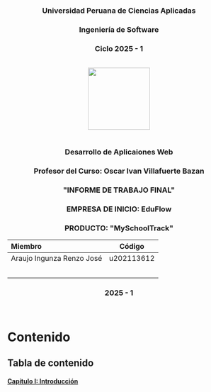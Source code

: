 <h3 align="center"> Universidad Peruana de Ciencias Aplicadas </h3>

<h3 align="center"> Ingeniería de Software </h3>
<h3 align="center"> Ciclo 2025 - 1 </h3>

<br>

<div align="center">
  <img width=140 src="![image](https://github.com/user-attachments/assets/f2702df3-2434-44b5-a3cd-6fa4a78f4314)"/>
</div>

<br>
<h3 align="center"> Desarrollo de Aplicaiones Web </h3>
<h3 align="center"> Profesor del Curso: Oscar Ivan Villafuerte Bazan </h3>
<h3 align="center"> "INFORME DE TRABAJO FINAL"</h3>
<h3 align="center"> EMPRESA DE INICIO: EduFlow </h3>

<h3 align="center"> PRODUCTO: "MySchoolTrack"</h3>

<div align="center">

| Miembro                             |   Código   |
| :---------------------------------- | :--------: |
|  Araujo Ingunza Renzo José | u202113612 |
|   |  |
|   |  |
|   |  |
|   |  |
|   |  |

</div>

<h3 align="center"> 2025 - 1</h3>
<br>

# Contenido
## Tabla de contenido
#### [Capítulo I: Introducción](/Chapter-I/chapter01.md)
